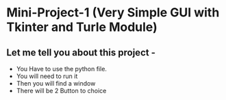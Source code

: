 # Mini-Project-1 (Very Simple GUI with Tkinter and Turle Module)
## Let me tell you about this project -

- You Have to use the python file.
- You will need to run it
- Then you will find a window
- There will be 2 Button to choice
